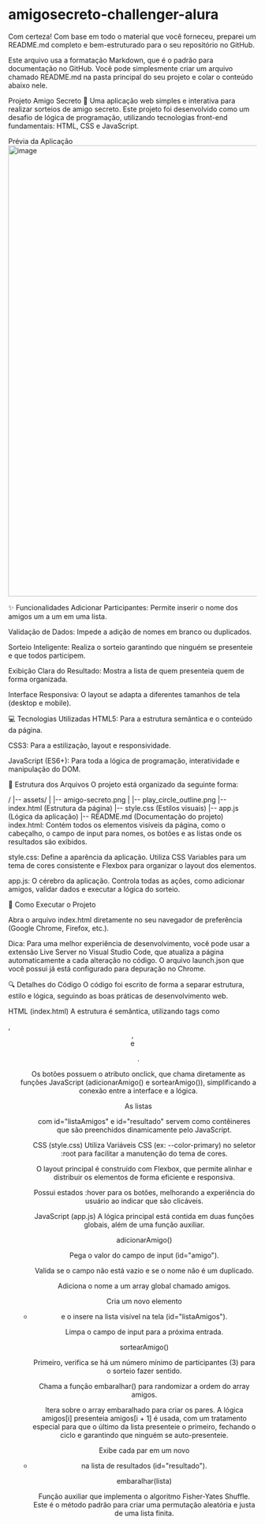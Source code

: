 # amigosecreto-challenger-alura

Com certeza! Com base em todo o material que você forneceu, preparei um README.md completo e bem-estruturado para o seu repositório no GitHub.

Este arquivo usa a formatação Markdown, que é o padrão para documentação no GitHub. Você pode simplesmente criar um arquivo chamado README.md na pasta principal do seu projeto e colar o conteúdo abaixo nele.

Projeto Amigo Secreto 🎁
Uma aplicação web simples e interativa para realizar sorteios de amigo secreto. Este projeto foi desenvolvido como um desafio de lógica de programação, utilizando tecnologias front-end fundamentais: HTML, CSS e JavaScript.

Prévia da Aplicação
<img width="1919" height="913" alt="image" src="https://github.com/user-attachments/assets/84f41a50-85f3-4551-b701-d1d62270ede3" />


✨ Funcionalidades
Adicionar Participantes: Permite inserir o nome dos amigos um a um em uma lista.

Validação de Dados: Impede a adição de nomes em branco ou duplicados.

Sorteio Inteligente: Realiza o sorteio garantindo que ninguém se presenteie e que todos participem.

Exibição Clara do Resultado: Mostra a lista de quem presenteia quem de forma organizada.

Interface Responsiva: O layout se adapta a diferentes tamanhos de tela (desktop e mobile).

💻 Tecnologias Utilizadas
HTML5: Para a estrutura semântica e o conteúdo da página.

CSS3: Para a estilização, layout e responsividade.

JavaScript (ES6+): Para toda a lógica de programação, interatividade e manipulação do DOM.

📂 Estrutura dos Arquivos
O projeto está organizado da seguinte forma:

/
|-- assets/
|   |-- amigo-secreto.png
|   |-- play_circle_outline.png
|-- index.html         (Estrutura da página)
|-- style.css          (Estilos visuais)
|-- app.js             (Lógica da aplicação)
|-- README.md          (Documentação do projeto)
index.html: Contém todos os elementos visíveis da página, como o cabeçalho, o campo de input para nomes, os botões e as listas onde os resultados são exibidos.

style.css: Define a aparência da aplicação. Utiliza CSS Variables para um tema de cores consistente e Flexbox para organizar o layout dos elementos.

app.js: O cérebro da aplicação. Controla todas as ações, como adicionar amigos, validar dados e executar a lógica do sorteio.

🚀 Como Executar o Projeto

Abra o arquivo index.html diretamente no seu navegador de preferência (Google Chrome, Firefox, etc.).

Dica: Para uma melhor experiência de desenvolvimento, você pode usar a extensão Live Server no Visual Studio Code, que atualiza a página automaticamente a cada alteração no código. O arquivo launch.json que você possui já está configurado para depuração no Chrome.

🔍 Detalhes do Código
O código foi escrito de forma a separar estrutura, estilo e lógica, seguindo as boas práticas de desenvolvimento web.

HTML (index.html)
A estrutura é semântica, utilizando tags como <main>, <header>, <section> e <ul>.

Os botões possuem o atributo onclick, que chama diretamente as funções JavaScript (adicionarAmigo() e sortearAmigo()), simplificando a conexão entre a interface e a lógica.

As listas <ul> com id="listaAmigos" e id="resultado" servem como contêineres que são preenchidos dinamicamente pelo JavaScript.

CSS (style.css)
Utiliza Variáveis CSS (ex: --color-primary) no seletor :root para facilitar a manutenção do tema de cores.

O layout principal é construído com Flexbox, que permite alinhar e distribuir os elementos de forma eficiente e responsiva.

Possui estados :hover para os botões, melhorando a experiência do usuário ao indicar que são clicáveis.

JavaScript (app.js)
A lógica principal está contida em duas funções globais, além de uma função auxiliar.

adicionarAmigo()

Pega o valor do campo de input (id="amigo").

Valida se o campo não está vazio e se o nome não é um duplicado.

Adiciona o nome a um array global chamado amigos.

Cria um novo elemento <li> e o insere na lista visível na tela (id="listaAmigos").

Limpa o campo de input para a próxima entrada.

sortearAmigo()

Primeiro, verifica se há um número mínimo de participantes (3) para o sorteio fazer sentido.

Chama a função embaralhar() para randomizar a ordem do array amigos.

Itera sobre o array embaralhado para criar os pares. A lógica amigos[i] presenteia amigos[i + 1] é usada, com um tratamento especial para que o último da lista presenteie o primeiro, fechando o ciclo e garantindo que ninguém se auto-presenteie.

Exibe cada par em um novo <li> na lista de resultados (id="resultado").

embaralhar(lista)

Função auxiliar que implementa o algoritmo Fisher-Yates Shuffle. Este é o método padrão para criar uma permutação aleatória e justa de uma lista finita.
